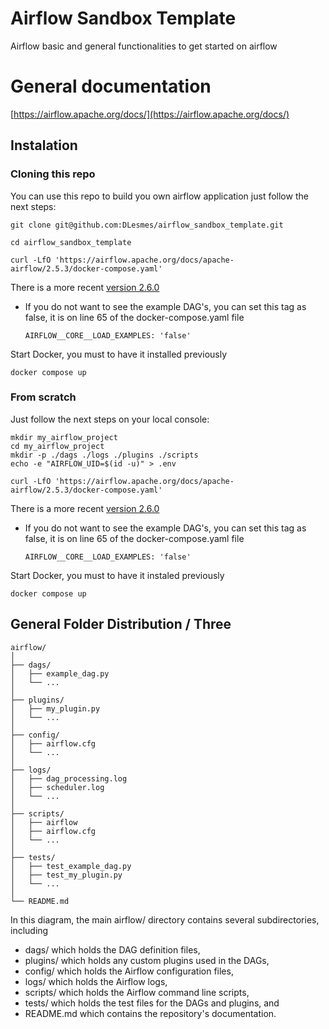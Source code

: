 # Airflow Sandbox Template
Airflow basic and general functionalities to get started on airflow

# General documentation

[https://airflow.apache.org/docs/](https://airflow.apache.org/docs/)

## Instalation

### Cloning this repo

You can use this repo to build you own airflow application just follow the next steps:

```
git clone git@github.com:DLesmes/airflow_sandbox_template.git
```
```
cd airflow_sandbox_template
```
```
curl -LfO 'https://airflow.apache.org/docs/apache-airflow/2.5.3/docker-compose.yaml'
```
There is a more recent [version 2.6.0](https://airflow.apache.org/docs/apache-airflow/stable/howto/docker-compose/index.html#fetching-docker-compose-yaml)

* If you do not want to see the example DAG's, you can set this tag as false, it is on line 65 of the docker-compose.yaml file

      AIRFLOW__CORE__LOAD_EXAMPLES: 'false'

Start Docker, you must to have it installed previously
```
docker compose up
```
### From scratch

Just follow the next steps on your local console:

```
mkdir my_airflow_project
cd my_airflow_project
mkdir -p ./dags ./logs ./plugins ./scripts
echo -e "AIRFLOW_UID=$(id -u)" > .env
```
```
curl -LfO 'https://airflow.apache.org/docs/apache-airflow/2.5.3/docker-compose.yaml'
```
There is a more recent [version 2.6.0](https://airflow.apache.org/docs/apache-airflow/stable/howto/docker-compose/index.html#fetching-docker-compose-yaml)

* If you do not want to see the example DAG's, you can set this tag as false, it is on line 65 of the docker-compose.yaml file

      AIRFLOW__CORE__LOAD_EXAMPLES: 'false'

Start Docker, you must to have it instaled previously
```
docker compose up
```

## General Folder Distribution / Three

```
airflow/
│
├── dags/
│   ├── example_dag.py
│   └── ...
│
├── plugins/
│   ├── my_plugin.py
│   └── ...
│
├── config/
│   ├── airflow.cfg
│   └── ...
│
├── logs/
│   ├── dag_processing.log
│   ├── scheduler.log
│   └── ...
│
├── scripts/
│   ├── airflow
│   ├── airflow.cfg
│   └── ...
│
├── tests/
│   ├── test_example_dag.py
│   ├── test_my_plugin.py
│   └── ...
│
└── README.md
```

In this diagram, the main airflow/ directory contains several subdirectories, including 
* dags/ which holds the DAG definition files, 
* plugins/ which holds any custom plugins used in the DAGs, 
* config/ which holds the Airflow configuration files, 
* logs/ which holds the Airflow logs, 
* scripts/ which holds the Airflow command line scripts, 
* tests/ which holds the test files for the DAGs and plugins, and 
* README.md which contains the repository's documentation.












